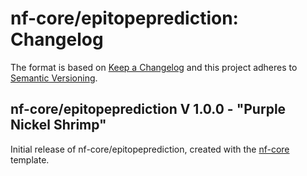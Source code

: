 # nf-core/epitopeprediction: Changelog

The format is based on [Keep a Changelog](http://keepachangelog.com/en/1.0.0/)
and this project adheres to [Semantic Versioning](http://semver.org/spec/v2.0.0.html).

## nf-core/epitopeprediction V 1.0.0 - "Purple Nickel Shrimp"

Initial release of nf-core/epitopeprediction, created with the [nf-core](http://nf-co.re/) template.

